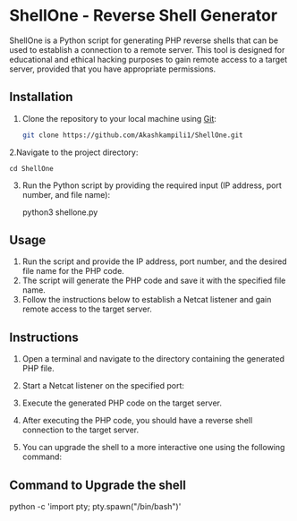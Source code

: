 # ShellOne - Reverse Shell Generator

ShellOne is a Python script for generating PHP reverse shells that can be used to establish a connection to a remote server. This tool is designed for educational and ethical hacking purposes to gain remote access to a target server, provided that you have appropriate permissions.


## Installation

1. Clone the repository to your local machine using [Git](https://git-scm.com/):

   ```bash
   git clone https://github.com/Akashkampili1/ShellOne.git

2.Navigate to the project directory:

    cd ShellOne

3. Run the Python script by providing the required input (IP address, port number, and file name):

    python3 shellone.py


## Usage

1. Run the script and provide the IP address, port number, and the desired file name for the PHP code.
2. The script will generate the PHP code and save it with the specified file name.
3. Follow the instructions below to establish a Netcat listener and gain remote access to the target server.

## Instructions

1. Open a terminal and navigate to the directory containing the generated PHP file.

2. Start a Netcat listener on the specified port:


3. Execute the generated PHP code on the target server.

4. After executing the PHP code, you should have a reverse shell connection to the target server.

5. You can upgrade the shell to a more interactive one using the following command:

## Command to Upgrade the shell

python -c 'import pty; pty.spawn("/bin/bash")'
